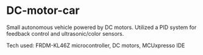 # DC-motor-car
Small autonomous vehicle powered by DC motors. Utilized a PID system for feedback control and ultrasonic/color sensors.

Tech used: FRDM-KL46Z microcontroller, DC motors, MCUxpresso IDE
